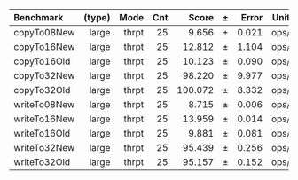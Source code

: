 Benchmark | (type) | Mode | Cnt | Score | ± | Error | Units
:---------|-------:|-----:|----:|------:|---|------:|-----:
copyTo08New | large | thrpt | 25 | 9.656 | ± | 0.021 | ops/s
copyTo16New | large | thrpt | 25 | 12.812 | ± | 1.104 | ops/s
copyTo16Old | large | thrpt | 25 | 10.123 | ± | 0.090 | ops/s
copyTo32New | large | thrpt | 25 | 98.220 | ± | 9.977 | ops/s
copyTo32Old | large | thrpt | 25 | 100.072 | ± | 8.332 | ops/s
writeTo08New | large | thrpt | 25 | 8.715 | ± | 0.006 | ops/s
writeTo16New | large | thrpt | 25 | 13.959 | ± | 0.014 | ops/s
writeTo16Old | large | thrpt | 25 | 9.881 | ± | 0.081 | ops/s
writeTo32New | large | thrpt | 25 | 95.439 | ± | 0.256 | ops/s
writeTo32Old | large | thrpt | 25 | 95.157 | ± | 0.152 | ops/s
